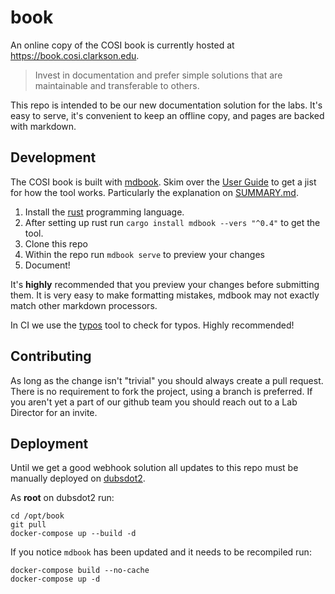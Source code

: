 # book

An online copy of the COSI book is currently hosted at https://book.cosi.clarkson.edu.

> Invest in documentation and prefer simple solutions that are maintainable and transferable to others.

This repo is intended to be our new documentation solution for the labs. It's easy to serve, it's convenient to keep an offline copy, and pages are backed with markdown.

## Development 

The COSI book is built with [mdbook](https://github.com/rust-lang/mdBook). Skim over the [User Guide](https://rust-lang.github.io/mdBook/) to get a jist for how the tool works. Particularly the explanation on [SUMMARY.md](https://rust-lang.github.io/mdBook/format/summary.html).

1. Install the [rust](https://rustup.rs/) programming language.
2. After setting up rust run `cargo install mdbook --vers "^0.4"` to get the tool.
3. Clone this repo
4. Within the repo run `mdbook serve` to preview your changes
5. Document!

It's **highly** recommended that you preview your changes before submitting them. It is very easy to make formatting mistakes, mdbook may not exactly match other markdown processors.

In CI we use the [typos](https://github.com/crate-ci/typos) tool to check for typos. Highly recommended!

## Contributing

As long as the change isn't "trivial" you should always create a pull request. There is no requirement to fork the project, using a branch is preferred. If you aren't yet a part of our github team you should reach out to a Lab Director for an invite.

## Deployment

Until we get a good webhook solution all updates to this repo must be manually deployed on [dubsdot2](https://book.cosi.clarkson.edu/infrastructure/vms.html#dubsdot2). 

As **root** on dubsdot2 run:

```
cd /opt/book
git pull
docker-compose up --build -d
```

If you notice `mdbook` has been updated and it needs to be recompiled run:
```
docker-compose build --no-cache
docker-compose up -d
```

